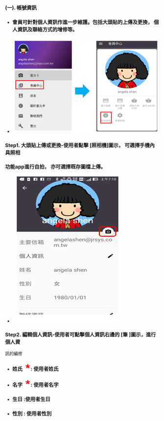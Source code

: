 ### \(一\). 帳號資訊

* ### 會員可針對個人資訊作進一步維護。包括大頭貼的上傳及更換， 個人資訊及聯絡方式的增修等。
* ### ![](/assets/member_04.png)

### Step1. 大頭貼上傳或更換-使用者點擊 \[照相機\]圖示， 可選擇手機內具照相

### 功能app進行自拍， 亦可選擇既存圖檔上傳。

* ![](/assets/member_06.png)

  

###     Step2. 編輯個人資訊-使用者可點擊個人資訊右邊的 \[筆 \]圖示，進行個人資
訊的編修 

* ### 姓氏![](/assets/star.png) : 使用者姓氏

* ### 名字![](/assets/star.png) : 使用者名字

* ### 生日     :使用者生日

* ### 性別     : 使用者性別

### 




